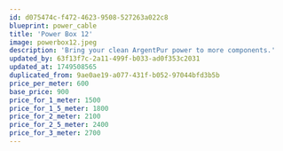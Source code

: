 ```yaml
---
id: d075474c-f472-4623-9508-527263a022c8
blueprint: power_cable
title: 'Power Box 12'
image: powerbox12.jpeg
description: 'Bring your clean ArgentPur power to more components.'
updated_by: 63f13f7c-2a11-499f-b033-ad0f353c2031
updated_at: 1749508565
duplicated_from: 9ae0ae19-a077-431f-b052-97044bfd3b5b
price_per_meter: 600
base_price: 900
price_for_1_meter: 1500
price_for_1_5_meter: 1800
price_for_2_meter: 2100
price_for_2_5_meter: 2400
price_for_3_meter: 2700
---
```


